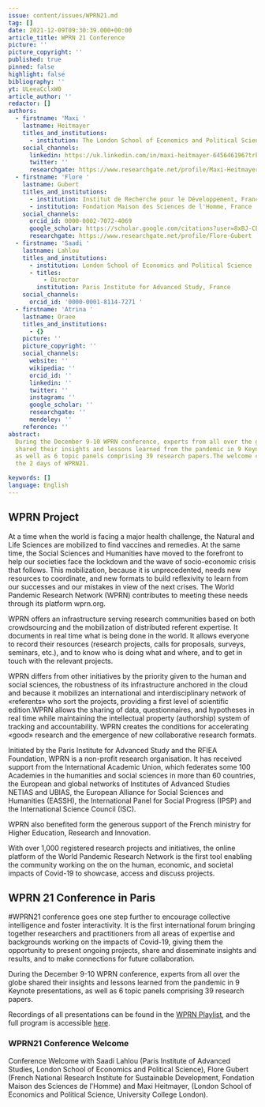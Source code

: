 ```yaml
---
issue: content/issues/WPRN21.md
tag: []
date: 2021-12-09T09:30:39.000+00:00
article_title: WPRN 21 Conference
picture: ''
picture_copyright: ''
published: true
pinned: false
highlight: false
bibliography: ''
yt: ULeeaCclxW0
article_author: ''
redactor: []
authors:
  - firstname: 'Maxi '
    lastname: Heitmayer
    titles_and_institutions:
      - institution: The London School of Economics and Political Science, United Kingdom
    social_channels:
      linkedin: https://uk.linkedin.com/in/maxi-heitmayer-645646196?trk=public_profile_browsemap_profile-result-card_result-card_full-click
      twitter: ''
      researchgate: https://www.researchgate.net/profile/Maxi-Heitmayer
  - firstname: 'Flore '
    lastname: Gubert
    titles_and_institutions:
      - institution: Institut de Recherche pour le Développement, France
      - institution: Fondation Maison des Sciences de l'Homme, France
    social_channels:
      orcid_id: 0000-0002-7072-4069
      google_scholar: https://scholar.google.com/citations?user=8xBJ-CEAAAAJ&hl=fr
      researchgate: https://www.researchgate.net/profile/Flore-Gubert
  - firstname: 'Saadi '
    lastname: Lahlou
    titles_and_institutions:
      - institution: London School of Economics and Political Science , United Kingdom
      - titles:
          - Director
        institution: Paris Institute for Advanced Study, France
    social_channels:
      orcid_id: '0000-0001-8114-7271 '
  - firstname: 'Atrina '
    lastname: Oraee
    titles_and_institutions:
      - {}
    picture: ''
    picture_copyright: ''
    social_channels:
      website: ''
      wikipedia: ''
      orcid_id: ''
      linkedin: ''
      twitter: ''
      instagram: ''
      google_scholar: ''
      researchgate: ''
      mendeley: ''
    reference: ''
abstract:
  During the December 9-10 WPRN conference, experts from all over the globe
  shared their insights and lessons learned from the pandemic in 9 Keynote presentations,
  as well as 6 topic panels comprising 39 research papers.The welcome conference opens
  the 2 days of WPRN21.

keywords: []
language: English
---
```


## WPRN Project

At a time when the world is facing a major health challenge, the Natural and Life Sciences are mobilized to find vaccines and remedies. At the same time, the Social Sciences and Humanities have moved to the forefront to help our societies face the lockdown and the wave of socio-economic crisis that follows. This mobilization, because it is unprecedented, needs new resources to coordinate, and new formats to build reflexivity to learn from our successes and our mistakes in view of the next crises. The World Pandemic Research Network (WPRN) contributes to meeting these needs through its platform wprn.org.

WPRN offers an infrastructure serving research communities based on both crowdsourcing and the mobilization of distributed referent expertise. It documents in real time what is being done in the world. It allows everyone to record their resources (research projects, calls for proposals, surveys, seminars, etc.), and to know who is doing what and where, and to get in touch with the relevant projects.

WPRN differs from other initiatives by the priority given to the human and social sciences, the robustness of its infrastructure anchored in the cloud and because it mobilizes an international and interdisciplinary network of «referents» who sort the projects, providing a first level of scientific edition.WPRN allows the sharing of data, questionnaires, and hypotheses in real time while maintaining the intellectual property (authorship) system of tracking and accountability. WPRN creates the conditions for accelerating «good» research and the emergence of new collaborative research formats.

Initiated by the Paris Institute for Advanced Study and the RFIEA Foundation, WPRN is a non-profit research organisation. It has received support from the International Academic Union, which federates some 100 Academies in the humanities and social sciences in more than 60 countries, the European and global networks of Institutes of Advanced Studies NETIAS and UBIAS, the European Alliance for Social Sciences and Humanities (EASSH), the International Panel for Social Progress (IPSP) and the International Science Council (ISC).

WPRN also benefited form the generous support of the French ministry for Higher Education, Research and Innovation.

With over 1,000 registered research projects and initiatives, the online platform of the World Pandemic Research Network is the first tool enabling the community working on the on the human, economic, and societal impacts of Covid-19 to showcase, access and discuss projects.

## WPRN 21 Conference in Paris

\#WPRN21 conference goes one step further to encourage collective intelligence and foster interactivity. It is the first international forum bringing together researchers and practitioners from all areas of expertise and backgrounds working on the impacts of Covid-19, giving them the opportunity to present ongoing projects, share and disseminate insights and results, and to make connections for future collaboration.

During the December 9-10 WPRN conference, experts from all over the globe shared their insights and lessons learned from the pandemic in 9 Keynote presentations, as well as 6 topic panels comprising 39 research papers.

Recordings of all presentations can be found in the [WPRN Playlist](https://www.youtube.com/playlist?list=PLLv_k1nsHewlD-pB7BCWsiQnNvb_NhPpO 'WPRN Playlist'), and the full program is accessible [here](https://wprn.org/conference/ 'WPRN Program').

### WPRN21 Conference Welcome

Conference Welcome with Saadi Lahlou (Paris Institute of Advanced Studies, London School of Economics and Political Science), Flore Gubert (French National Research Institute for Sustainable Development, Fondation Maison des Sciences de l'Homme) and Maxi Heitmayer, (London School of Economics and Political Science, University College London).

<Youtube yt="ULeeaCclxW0" caption="Conference Welcome"></Youtube>

